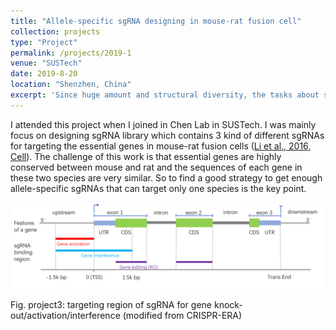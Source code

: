 ```yaml
---
title: "Allele-specific sgRNA designing in mouse-rat fusion cell"
collection: projects
type: "Project"
permalink: /projects/2019-1
venue: "SUSTech"
date: 2019-8-20
location: "Shenzhen, China"
excerpt: 'Since huge amount and structural diversity, the tasks about similarity comparison and classification for small molecular compounds become difficult ... '
---
```


I attended this project when I joined in Chen Lab in SUSTech. 
I was mainly focus on designing sgRNA library which contains 3 kind of different sgRNAs 
for targeting the essential genes in mouse-rat fusion cells ([Li et al., 2016, Cell](https://doi.org/10.1016/j.cell.2015.11.035)). 
The challenge of this work is that essential genes are highly conserved between mouse and rat 
and the sequences of each gene in these two species are very similar. 
So to find a good strategy to get enough allele-specific sgRNAs that can target only one species is the key point.

<img src="/images/projects/sgRNA.png">

Fig. project3: targeting region of sgRNA for gene knock-out/activation/interference (modified from CRISPR-ERA)

